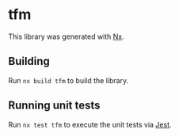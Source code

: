 # tfm

This library was generated with [Nx](https://nx.dev).

## Building

Run `nx build tfm` to build the library.

## Running unit tests

Run `nx test tfm` to execute the unit tests via [Jest](https://jestjs.io).
